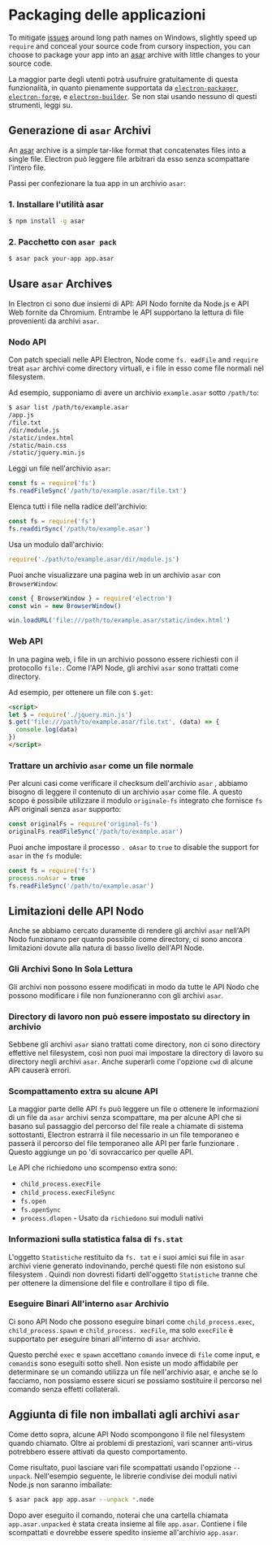 # Packaging delle applicazioni

To mitigate [issues](https://github.com/joyent/node/issues/6960) around long path names on Windows, slightly speed up `require` and conceal your source code from cursory inspection, you can choose to package your app into an [asar][asar] archive with little changes to your source code.

La maggior parte degli utenti potrà usufruire gratuitamente di questa funzionalità, in quanto pienamente supportata da [`electron-packager`][electron-packager], [`electron-forge`][electron-forge], e [`electron-builder`][electron-builder]. Se non stai usando nessuno di questi strumenti, leggi su.

## Generazione di `asar` Archivi

An [asar][asar] archive is a simple tar-like format that concatenates files into a single file. Electron può leggere file arbitrari da esso senza scompattare l'intero file.

Passi per confezionare la tua app in un archivio `asar`:

### 1. Installare l'utilità asar

```sh
$ npm install -g asar
```

### 2. Pacchetto con `asar pack`

```sh
$ asar pack your-app app.asar
```

## Usare `asar` Archives

In Electron ci sono due insiemi di API: API Nodo fornite da Node.js e API Web fornite da Chromium. Entrambe le API supportano la lettura di file provenienti da archivi `asar`.

### Nodo API

Con patch speciali nelle API Electron, Node come `fs. eadFile` and `require` treat `asar` archivi come directory virtuali, e i file in esso come file normali nel filesystem.

Ad esempio, supponiamo di avere un archivio `example.asar` sotto `/path/to`:

```sh
$ asar list /path/to/example.asar
/app.js
/file.txt
/dir/module.js
/static/index.html
/static/main.css
/static/jquery.min.js
```

Leggi un file nell'archivio `asar`:

```javascript
const fs = require('fs')
fs.readFileSync('/path/to/example.asar/file.txt')
```

Elenca tutti i file nella radice dell'archivio:

```javascript
const fs = require('fs')
fs.readdirSync('/path/to/example.asar')
```

Usa un modulo dall'archivio:

```javascript
require('./path/to/example.asar/dir/module.js')
```

Puoi anche visualizzare una pagina web in un archivio `asar` con `BrowserWindow`:

```javascript
const { BrowserWindow } = require('electron')
const win = new BrowserWindow()

win.loadURL('file:///path/to/example.asar/static/index.html')
```

### Web API

In una pagina web, i file in un archivio possono essere richiesti con il protocollo `file:`. Come l'API Node, gli archivi `asar` sono trattati come directory.

Ad esempio, per ottenere un file con `$.get`:

```html
<script>
let $ = require('./jquery.min.js')
$.get('file:///path/to/example.asar/file.txt', (data) => {
  console.log(data)
})
</script>
```

### Trattare un archivio `asar` come un file normale

Per alcuni casi come verificare il checksum dell'archivio `asar` , abbiamo bisogno di leggere il contenuto di un archivio `asar` come file. A questo scopo è possibile utilizzare il modulo `originale-fs` integrato che fornisce `fs` API originali senza `asar` supporto:

```javascript
const originalFs = require('original-fs')
originalFs.readFileSync('/path/to/example.asar')
```

Puoi anche impostare il processo `. oAsar` to `true` to disable the support for `asar` in the `fs` module:

```javascript
const fs = require('fs')
process.noAsar = true
fs.readFileSync('/path/to/example.asar')
```

## Limitazioni delle API Nodo

Anche se abbiamo cercato duramente di rendere gli archivi `asar` nell'API Nodo funzionano per quanto possibile come directory, ci sono ancora limitazioni dovute alla natura di basso livello dell'API Node.

### Gli Archivi Sono In Sola Lettura

Gli archivi non possono essere modificati in modo da tutte le API Nodo che possono modificare i file non funzioneranno con gli archivi `asar`.

### Directory di lavoro non può essere impostato su directory in archivio

Sebbene gli archivi `asar` siano trattati come directory, non ci sono directory effettive nel filesystem, così non puoi mai impostare la directory di lavoro su directory negli archivi `asar`. Anche superarli come l'opzione `cwd` di alcune API causerà errori.

### Scompattamento extra su alcune API

La maggior parte delle API `fs` può leggere un file o ottenere le informazioni di un file da `asar` archivi senza scompattare, ma per alcune API che si basano sul passaggio del percorso del file reale a chiamate di sistema sottostanti, Electron estrarrà il file necessario in un file temporaneo e passerà il percorso del file temporaneo alle API per farle funzionare . Questo aggiunge un po 'di sovraccarico per quelle API.

Le API che richiedono uno scompenso extra sono:

* `child_process.execFile`
* `child_process.execFileSync`
* `fs.open`
* `fs.openSync`
* `process.dlopen` - Usato da `richiedono` sui moduli nativi

### Informazioni sulla statistica falsa di `fs.stat`

L'oggetto `Statistiche` restituito da `fs. tat` e i suoi amici sui file in `asar` archivi viene generato indovinando, perché questi file non esistono sul filesystem . Quindi non dovresti fidarti dell'oggetto `Statistiche` tranne che per ottenere la dimensione del file e controllare il tipo di file.

### Eseguire Binari All'interno `asar` Archivio

Ci sono API Nodo che possono eseguire binari come `child_process.exec`, `child_process.spawn` e `child_process. xecFile`, ma solo `execFile` è supportato per eseguire binari all'interno di `asar` archivio.

Questo perché `exec` e `spawn` accettano `comando` invece di `file` come input, e `comandi`s sono eseguiti sotto shell. Non esiste un modo affidabile per determinare se un comando utilizza un file nell'archivio asar, e anche se lo facciamo, non possiamo essere sicuri se possiamo sostituire il percorso nel comando senza effetti collaterali.

## Aggiunta di file non imballati agli archivi `asar`

Come detto sopra, alcune API Nodo scompongono il file nel filesystem quando chiamato. Oltre ai problemi di prestazioni, vari scanner anti-virus potrebbero essere attivati da questo comportamento.

Come risultato, puoi lasciare vari file scompattati usando l'opzione `--unpack`. Nell'esempio seguente, le librerie condivise dei moduli nativi Node.js non saranno imballate:

```sh
$ asar pack app app.asar --unpack *.node
```

Dopo aver eseguito il comando, noterai che una cartella chiamata `app.asar.unpacked` è stata creata insieme al file `app.asar`. Contiene i file scompattati e dovrebbe essere spedito insieme all'archivio `app.asar`.

[asar]: https://github.com/electron/asar
[electron-packager]: https://github.com/electron/electron-packager
[electron-forge]: https://github.com/electron-userland/electron-forge
[electron-builder]: https://github.com/electron-userland/electron-builder

